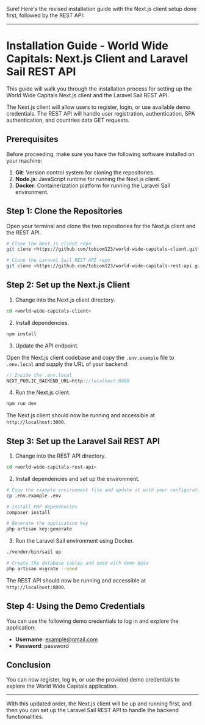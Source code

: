 Sure! Here's the revised installation guide with the Next.js client setup done first, followed by the REST API:

---

# Installation Guide - World Wide Capitals: Next.js Client and Laravel Sail REST API

This guide will walk you through the installation process for setting up the World Wide Capitals Next.js client and the Laravel Sail REST API.

The Next.js client will allow users to register, login, or use available demo credentials. The REST API will handle user registration, authentication, SPA authentication, and countries data GET requests.

## Prerequisites

Before proceeding, make sure you have the following software installed on your machine:

1. **Git**: Version control system for cloning the repositories.
2. **Node.js**: JavaScript runtime for running the Next.js client.
3. **Docker**: Containerization platform for running the Laravel Sail environment.

## Step 1: Clone the Repositories

Open your terminal and clone the two repositories for the Next.js client and the REST API.

```bash
# Clone the Next.js client repo
git clone <https://github.com/tobiom123/world-wide-capitals-client.git>

# Clone the Laravel Sail REST API repo
git clone <https://github.com/tobiom123/world-wide-capitals-rest-api.git>
```

## Step 2: Set up the Next.js Client

1. Change into the Next.js client directory.

```bash
cd <world-wide-capitals-client>
```

2. Install dependencies.

```bash
npm install
```

3. Update the API endpoint.

Open the Next.js client codebase and copy the `.env.example` file to `.env.local` and supply the URL of your backend:

```javascript
// Inside the .env.local
NEXT_PUBLIC_BACKEND_URL=http://localhost:8000
```

4. Run the Next.js client.

```bash
npm run dev
```

The Next.js client should now be running and accessible at `http://localhost:3000`.

## Step 3: Set up the Laravel Sail REST API

1. Change into the REST API directory.

```bash
cd <world-wide-capitals-rest-api>
```

2. Install dependencies and set up the environment.

```bash
# Copy the example environment file and update it with your configuration
cp .env.example .env

# Install PHP dependencies
composer install

# Generate the application key
php artisan key:generate
```

3. Run the Laravel Sail environment using Docker.

```bash
./vendor/bin/sail up

# Create the database tables and seed with demo data
php artisan migrate --seed
```

The REST API should now be running and accessible at `http://localhost:8000`.

## Step 4: Using the Demo Credentials

You can use the following demo credentials to log in and explore the application:

- **Username**: example@gmail.com
- **Password**: password

## Conclusion

You can now register, log in, or use the provided demo credentials to explore the World Wide Capitals application.

---

With this updated order, the Next.js client will be up and running first, and then you can set up the Laravel Sail REST API to handle the backend functionalities.